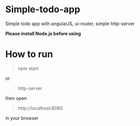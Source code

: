# Simple-todo-app
Simple todo app with angularJS, ui-router, simple http-server

**Please install Node.js before using**

# How to run

> npm start  

or

> http-server

then open

> http://localhost:8080

in your browser
